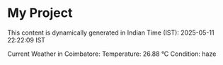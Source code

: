# My Project

This content is dynamically generated in Indian Time (IST): 2025-05-11 22:22:09 IST


Current Weather in Coimbatore:
Temperature: 26.88 °C
Condition: haze

